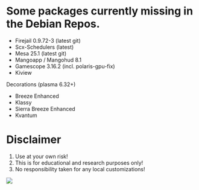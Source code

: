# Some packages currently missing in the Debian Repos. 

* Firejail 0.9.72-3 (latest git)
* Scx-Schedulers (latest)
* Mesa 25.1 (latest git)
* Mangoapp / Mangohud 8.1
* Gamescope 3.16.2 (incl. polaris-gpu-fix)
* Kiview

Decorations (plasma 6.32+)
* Breeze Enhanced
* Klassy
* Sierra Breeze Enhanced 
* Kvantum
  
# Disclaimer
1. Use at your own risk!
2. This is for educational and research purposes only!
3. No responsibility taken for any local customizations!

<a href="https://artsandculture.google.com/experiment/viola-the-bird/nAEJVwNkp-FnrQ?cp=e30."><img src="https://images.pling.com/img/00/00/78/78/79/2160403/proxy-image1.jpeg"/></a>
